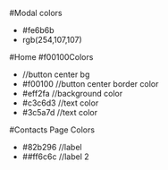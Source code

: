 #Modal colors
- #fe6b6b
- rgb(254,107,107)

#Home #f00100Colors
-  //button center bg
- #f00100 //button center border color
- #eff2fa //background color
- #c3c6d3 //text color
- #3c5a7d //text color

#Contacts Page Colors
- #82b296 //label
- ##ff6c6c //label 2